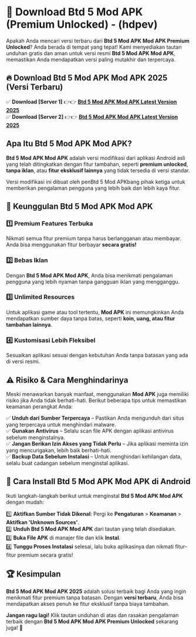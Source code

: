 

# 🎯 Download Btd 5 Mod APK (Premium Unlocked) -  (hdpev) 

Apakah Anda mencari versi terbaru dari **Btd 5 Mod APK Mod APK Premium Unlocked**? Anda berada di tempat yang tepat! Kami menyediakan tautan unduhan gratis dan aman untuk versi resmi **Btd 5 Mod APK Mod APK**, memastikan Anda mendapatkan versi paling mutakhir dan terpercaya.

## 🔥 Download Btd 5 Mod APK Mod APK 2025 (Versi Terbaru)

✅ **Download [Server 1]** 👉👉 [**Btd 5 Mod APK Mod APK Latest Version 2025**](https://apkcomod.com?title=Btd_5_Mod_APK)  
✅ **Download [Server 2]** 👉👉 [**Btd 5 Mod APK Mod APK Latest Version 2025**](https://apkcomod.com?title=Btd_5_Mod_APK)  

## Apa Itu Btd 5 Mod APK Mod APK?

**Btd 5 Mod APK Mod APK** adalah versi modifikasi dari aplikasi Android asli yang telah ditingkatkan dengan fitur tambahan, seperti **premium unlocked**, **tanpa iklan**, atau **fitur eksklusif lainnya** yang tidak tersedia di versi standar.

Versi modifikasi ini dibuat oleh penBtd 5 Mod APKbang pihak ketiga untuk memberikan pengalaman pengguna yang lebih baik dan lebih kaya fitur.

## 🎯 Keunggulan Btd 5 Mod APK Mod APK

### 1️⃣ Premium Features Terbuka
Nikmati semua fitur premium tanpa harus berlangganan atau membayar. Anda bisa menggunakan fitur berbayar **secara gratis!**

### 2️⃣ Bebas Iklan
Dengan **Btd 5 Mod APK Mod APK**, Anda bisa menikmati pengalaman pengguna yang lebih nyaman tanpa gangguan iklan yang mengganggu.

### 3️⃣ Unlimited Resources
Untuk aplikasi game atau tool tertentu, **Mod APK** ini memungkinkan Anda mendapatkan sumber daya tanpa batas, seperti **koin, uang, atau fitur tambahan lainnya**.

### 4️⃣ Kustomisasi Lebih Fleksibel
Sesuaikan aplikasi sesuai dengan kebutuhan Anda tanpa batasan yang ada di versi resmi.

## ⚠️ Risiko & Cara Menghindarinya

Meski menawarkan banyak manfaat, menggunakan **Mod APK** juga memiliki risiko jika Anda tidak berhati-hati. Berikut beberapa tips untuk memastikan keamanan perangkat Anda:

✅ **Unduh dari Sumber Terpercaya** – Pastikan Anda mengunduh dari situs yang terpercaya untuk menghindari malware.  
✅ **Gunakan Antivirus** – Selalu scan file APK dengan aplikasi antivirus sebelum menginstalnya.  
✅ **Jangan Berikan Izin Akses yang Tidak Perlu** – Jika aplikasi meminta izin yang mencurigakan, lebih baik berhati-hati.  
✅ **Backup Data Sebelum Instalasi** – Untuk menghindari kehilangan data, selalu buat cadangan sebelum menginstal aplikasi.

## 📌 Cara Install Btd 5 Mod APK Mod APK di Android

Ikuti langkah-langkah berikut untuk menginstal **Btd 5 Mod APK Mod APK** dengan mudah:

1️⃣ **Aktifkan Sumber Tidak Dikenal**: Pergi ke **Pengaturan** > **Keamanan** > **Aktifkan 'Unknown Sources'**.  
2️⃣ **Unduh Btd 5 Mod APK Mod APK** dari tautan yang telah disediakan.  
3️⃣ **Buka File APK** di manajer file dan klik **Instal**.  
4️⃣ **Tunggu Proses Instalasi** selesai, lalu buka aplikasinya dan nikmati fitur-fitur premium secara gratis!

## 🏆 Kesimpulan

**Btd 5 Mod APK Mod APK 2025** adalah solusi terbaik bagi Anda yang ingin menikmati fitur premium tanpa batasan. Dengan **versi terbaru**, Anda bisa mendapatkan akses penuh ke fitur eksklusif tanpa biaya tambahan.

**Jangan ragu lagi!** Klik tautan unduhan di atas dan rasakan pengalaman terbaik dengan **Btd 5 Mod APK Mod APK Premium Unlocked** sekarang juga! 🚀

